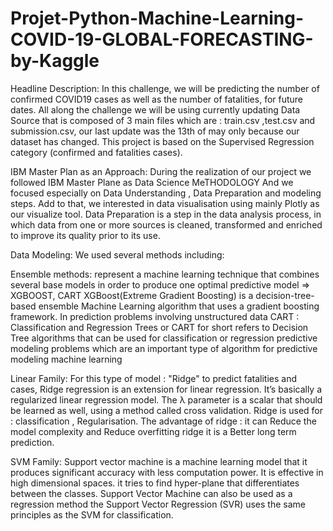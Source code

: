 # Projet-Python-Machine-Learning-COVID-19-GLOBAL-FORECASTING-by-Kaggle 

Headline Description:
In this challenge, we will be predicting the number of confirmed COVID19 cases as well as the number of fatalities, for future dates.
All along the challenge we will be using currently updating Data Source that is composed of 3 main files which are : train.csv ,test.csv and submission.csv,
our last update was the 13th of may only because our dataset has changed.
This project is based on the Supervised Regression category (confirmed and fatalities cases).

IBM Master Plan as an Approach:
During the realization of our project we followed IBM Master Plane as Data Science MeTHODOLOGY And we focused especially on Data Understanding , Data Preparation and modeling steps.
Add to that, we interested in data visualisation using mainly Plotly as our visualize tool.
Data Preparation is a step in the data analysis process, in which data from one or more sources is cleaned, transformed and enriched to improve its quality prior to its use.

Data Modeling:
We used several methods including:

Ensemble methods: represent a machine learning technique that combines several base models in order to produce one optimal predictive model => XGBOOST, CART
XGBoost(Extreme Gradient Boosting) is a decision-tree-based ensemble Machine Learning algorithm that uses a gradient boosting framework. In prediction problems involving unstructured data
CART : Classification and Regression Trees or CART for short refers to Decision Tree algorithms that can be used for classification or regression predictive modeling problems which are an important type of algorithm for predictive modeling machine learning

Linear Family: For this type of model : "Ridge" to predict fatalities and cases, Ridge regression is an extension for linear regression.
It’s basically a regularized linear regression model. The λ parameter is a scalar that should be learned as well, using a method called cross validation. 
Ridge is used for : classification , Regularisation. The advantage of ridge : it can Reduce the model complexity and Reduce overfitting ridge it is a Better long term prediction.

SVM Family: Support vector machine is a machine learning model that it produces significant accuracy with less computation power. 
It is effective in high dimensional spaces. it tries to find hyper-plane that differentiates between the classes.
Support Vector Machine can also be used as a regression method the Support Vector Regression (SVR) uses the same principles as the SVM for classification.
